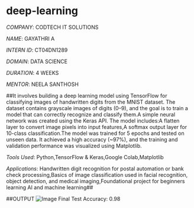 # deep-learning

*COMPANY*: CODTECH IT SOLUTIONS

*NAME*: GAYATHRI A

*INTERN ID*: CT04DN1289

*DOMAIN*: DATA SCIENCE

*DURATION*: 4 WEEKS

*MENTOR*: NEELA SANTHOSH

##It involves building a deep learning model using TensorFlow for classifying images of handwritten digits from the MNIST dataset. The dataset contains grayscale images of digits (0–9), and the goal is to train a model that can correctly recognize and classify them.A simple neural network was created using the Keras API. The model includes:A flatten layer to convert image pixels into input features,A softmax output layer for 10-class classification.The model was trained for 5 epochs and tested on unseen data. It achieved a high accuracy (~97%), and the training and validation performance was visualized using Matplotlib.

*Tools Used*: Python,TensorFlow & Keras,Google Colab,Matplotlib

*Applications*: Handwritten digit recognition for postal automation or bank check processing,Basics of image classification used in facial recognition, object detection, and medical imaging,Foundational project for beginners learning AI and machine learning##

##OUTPUT
![Image](https://github.com/user-attachments/assets/725f8e00-78ec-4dc1-a4eb-4e939d8f7490)
 Final Test Accuracy: 0.98

